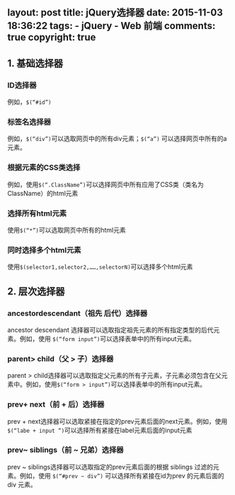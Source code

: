 layout: post
title:  jQuery选择器
date: 2015-11-03 18:36:22
tags: 
	- jQuery
	- Web 前端
comments: true
copyright: true
---
## 1. 基础选择器
### ID选择器
例如，```$(“#id”)```
### 标签名选择器
例如，```$(“div”)```可以选取网页中的所有div元素；```$(“a”)``` 可以选择网页中所有的a元素。
<!--more-->
### 根据元素的CSS类选择
例如，使用```$(“.ClassName”)```可以选择网页中所有应用了CSS类（类名为ClassName）的html元素
### 选择所有html元素
使用```$(“*”)```可以选取网页中所有的html元素
### 同时选择多个html元素
使用```$(selector1,selector2,……,selectorN)```可以选择多个html元素
## 2. 层次选择器
### ancestordescendant（祖先 后代）选择器
ancestor descendant 选择器可以选取指定祖先元素的所有指定类型的后代元素。例如，使用 ```$(“form input”)```可以选择表单中的所有input元素。
### parent> child（父 > 子）选择器
parent > child选择器可以选取指定父元素的所有子元素，子元素必须包含在父元素中。例如，使用```$(“form > input”)```可以选择表单中的所有input元素。
### prev+ next（前 + 后）选择器
prev + next选择器可以选取紧接在指定的prev元素后面的next元素。例如，使用```$(“labe + input ”)```可以选择所有紧接在label元素后面的input元素
### prev~ siblings（前 ~ 兄弟）选择器
prev ~ siblings选择器可以选取指定的prev元素后面的根据 siblings 过滤的元素。例如，使用 ```$(“#prev ~ div”)``` 可以选择所有紧接在id为prev 的元素后面的 div 元素。